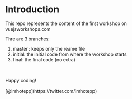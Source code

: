 
# Introduction

This repo represents the content of the first workshop on vuejsworkshops.com

Thre are 3 branches:

1. master : keeps only the reame file
2. initial: the initial code from where the workshop starts
3. final: the final code (no extra)

<br>
<br>
Happy coding!

<br>
<br>
[@imhotepp](https://twitter.com/imhotepp)